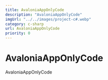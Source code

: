 ```yaml
---
title: AvaloniaAppOnlyCode
description: "AvaloniaAppOnlyCode"
imgUrl: "../../images/project-c#.webp"
category: c-sharp
url: AvaloniaAppOnlyCode
priority: 0
---
```


# AvaloniaAppOnlyCode

AvaloniaAppOnlyCode